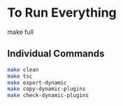 # To Run Everything

make full

## Individual Commands

```sh
make clean
make tsc
make export-dynamic
make copy-dynamic-plugins
make check-dynamic-plugins
```
